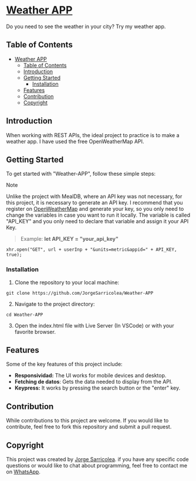 # [Weather APP](https://wtrapp.netlify.app)

Do you need to see the weather in your city? Try my weather app.

## Table of Contents

- [Weather APP](#weather-app)
  - [Table of Contents](#table-of-contents)
  - [Introduction](#introduction)
  - [Getting Started](#getting-started)
    - [Installation](#installation)
  - [Features](#features)
  - [Contribution](#contribution)
  - [Copyright](#copyright)

## Introduction

When working with REST APIs, the ideal project to practice is to make a weather app. I have used the free OpenWeatherMap API.

## Getting Started

To get started with "Weather-APP", follow these simple steps:

> [!NOTE]
> Unlike the project with MealDB, where an API key was not necessary, for this project, it is necessary to generate an API key. I recommend that you register on [OpenWeatherMap](https://openweathermap.org/api) and generate your key, so you only need to change the variables in case you want to run it locally. The variable is called "API_KEY" and you only need to declare that variable and assign it your API Key.

> Example:
> **let API_KEY = "your_api_key"**

```
xhr.open("GET", url + userInp + "&units=metric&appid=" + API_KEY, true);
```

### Installation

1. Clone the repository to your local machine:

```
git clone https://github.com/JorgeSarricolea/Weather-APP
```

2. Navigate to the project directory:

```
cd Weather-APP
```

3. Open the index.html file with Live Server (In VSCode) or with your favorite browser.

## Features

Some of the key features of this project include:

- **Responsividad:** The UI works for mobile devices and desktop.
- **Fetching de datos**: Gets the data needed to display from the API.
- **Keypress:** It works by pressing the search button or the "enter" key.

## Contribution

While contributions to this project are welcome. If you would like to contribute, feel free to fork this repository and submit a pull request.

## Copyright

This project was created by [Jorge Sarricolea](https://jorgesarricolea.com). if you have any specific code questions or would like to chat about programming, feel free to contact me on [WhatsApp](https://wa.me/529381095593).
